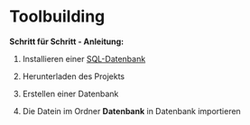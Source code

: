 # Toolbuilding

**Schritt für Schritt - Anleitung:**

1) Installieren einer [SQL-Datenbank](https://www.postgresql.org/download/)
2) Herunterladen des Projekts
3) Erstellen einer Datenbank

3) Die Datein im Ordner **Datenbank** in Datenbank importieren
